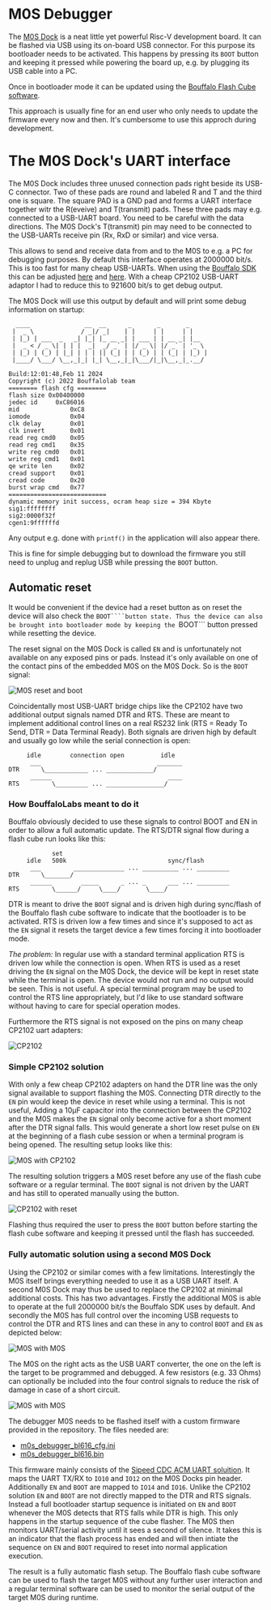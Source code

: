 # M0S Debugger

The [M0S Dock](https://wiki.sipeed.com/hardware/en/maixzero/m0s/m0s.html) is a
neat little yet powerful Risc-V development board. It can be flashed
via USB using its on-board USB connector. For this purpose its
bootloader needs to be activated. This happens by pressing its
```BOOT``` button and keeping it pressed while powering the board up,
e.g. by plugging its USB cable into a PC.

Once in bootloader mode it can be updated using the
[Bouffalo Flash Cube software](https://github.com/bouffalolab/bouffalo_sdk/tree/master/tools/bflb_tools/bouffalo_flash_cube).

This approach is usually fine for an end user who only needs to update
the firmware every now and then. It's cumbersome to use this approch
during development.

# The M0S Dock's UART interface

The M0S Dock includes three unused connection pads right beside its
USB-C connector. Two of these pads are round and labeled R and T and
the third one is square. The square PAD is a GND pad and forms a
UART interface together witr the R(eveive) and T(transmit) pads. These
three pads may e.g. connected to a USB-UART board. You need to be
careful with the data directions. The M0S Dock's T(transmit) pin may
need to be connected to the USB-UARTs receive pin (Rx, RxD or similar)
and vice versa.

This allows to send and receive data from and to the M0S to e.g. a
PC for debugging purposes. By default this interface operates at
2000000 bit/s. This is too fast for many cheap USB-UARTs. When using
the [Bouffalo SDK](https://github.com/bouffalolab/bouffalo_sdk)
this can be adjusted [here](https://github.com/bouffalolab/bouffalo_sdk/blob/be623ceb7f18c70f3aafba2a0eceba5efc6a683a/bsp/board/bl616dk/board.c#L237) and
[here](https://github.com/bouffalolab/bouffalo_sdk/blob/be623ceb7f18c70f3aafba2a0eceba5efc6a683a/bsp/board/bl616dk/board.c#L247). With a cheap CP2102
USB-UART adaptor I had to reduce this to 921600 bit/s to get debug output.

The M0S Dock will use this output by default and will print some
debug information on startup:

```
  ____               __  __      _       _       _     
 |  _ \             / _|/ _|    | |     | |     | |    
 | |_) | ___  _   _| |_| |_ __ _| | ___ | | __ _| |__  
 |  _ < / _ \| | | |  _|  _/ _` | |/ _ \| |/ _` | '_ \ 
 | |_) | (_) | |_| | | | || (_| | | (_) | | (_| | |_) |
 |____/ \___/ \__,_|_| |_| \__,_|_|\___/|_|\__,_|_.__/ 

Build:12:01:48,Feb 11 2024
Copyright (c) 2022 Bouffalolab team
======== flash cfg ========
flash size 0x00400000
jedec id     0xC86016
mid              0xC8
iomode           0x04
clk delay        0x01
clk invert       0x01
read reg cmd0    0x05
read reg cmd1    0x35
write reg cmd0   0x01
write reg cmd1   0x01
qe write len     0x02
cread support    0x01
cread code       0x20
burst wrap cmd   0x77
===========================
dynamic memory init success, ocram heap size = 394 Kbyte 
sig1:ffffffff
sig2:0000f32f
cgen1:9ffffffd
```

Any output e.g. done with ```printf()``` in the application will
also appear there.

This is fine for simple debugging but to download the firmware you
still need to unplug and replug USB while pressing the ```BOOT```
button.

## Automatic reset

It would be convenient if the device had a reset button as on reset
the device will also check the ```BOOT````button state. Thus the
device can also be brought into bootloader mode by keeping the
```BOOT``` button pressed while resetting the device.

The reset signal on the M0S Dock is called ```EN``` and is
unfortunately not available on any exposed pins or pads. Instead it's
only available on one of the contact pins of the embedded M0S on the
M0S Dock. So is the ```BOOT``` signal:

![M0S reset and boot](m0s_reset.png)

Coincidentally most USB-UART bridge chips like the CP2102
have two additional output signals named DTR and RTS. These are meant
to implement additional control lines on a real RS232 link (RTS =
Ready To Send, DTR = Data Terminal Ready). Both signals are driven
high by default and usually go low while the serial connection is
open:

```
     idle        connection open          idle 
      ___                                _______
DTR      \____________ ... _____________/      
      ______                                ____
RTS         \_________ ... ________________/      
```

### How BouffaloLabs meant to do it

Bouffalo obviously decided to use these signals to control BOOT and EN
in order to allow a full automatic update. The RTS/DTR signal flow
during a flash cube run looks like this:

```
            set 
     idle   500k                            sync/flash 
      ___         ______________ ... __________ ... _________
DTR      \_______/      
      ______        _____      _ ... _      ___ ... _________
RTS         \______/     \____/       \____/
```

DTR is meant to drive the ```BOOT``` signal and is driven high
during sync/flash of the Bouffalo flash cube software to indicate
that the bootloader is to be activated. RTS is driven low a few
times and since it's supposed to act as the ```EN``` signal it
resets the target device a few times forcing it into bootloader
mode.

*The problem:* In regular use with a standard terminal application RTS
is driven low while the connection is open. When RTS is used as a
reset driving the ```EN``` signal on the M0S Dock, the device will be
kept in reset state while the terminal is open.  The device would not
run and no output would be seen. This is not useful. A special
terminal program may be used to control the RTS line appropriately,
but I'd like to use standard software without having to care for
special operation modes.

Furthermore the RTS signal is not exposed on the pins on many cheap
CP2102 uart adapters:

![CP2102](cp2102.jpg)

### Simple CP2102 solution

With only a few cheap CP2102 adapters on hand the DTR line was the
only signal available to support flashing the M0S.  Connecting DTR
directly to the ```EN``` pin would keep the device in reset while
using a terminal. This is not useful, Adding a 10µF capacitor into the
connection between the CP2102 and the M0S makes the ```EN``` signal
only become active for a short moment after the DTR signal falls.
This would generate a short low reset pulse on ```EN``` at the
beginning of a flash cube session or when a terminal program is
being opened. The resulting setup looks like this:

![M0S with CP2102](m0s_cp2102.png)

The resulting solution triggers a M0S reset before any use of the
flash cube software or a regular terminal. The ```BOOT``` signal
is not driven by the UART and has still to operated manually using
the button.

![CP2102 with reset](cp2102_reset.jpg)

Flashing thus required the user to press the ```BOOT``` button
before starting the flash cube software and keeping it pressed
until the flash has succeeded.

### Fully automatic solution using a second M0S Dock

Using the CP2102 or similar comes with a few
limitations. Interestingly the M0S itself brings everything needed to
use it as a USB UART itself.  A second M0S Dock may thus be used to
replace the CP2102 at minimal additional costs. This has two
advantages. Firstly the additional M0S is able to operate at the
full 2000000 bit/s the Bouffalo SDK uses by default. And secondly
the M0S has full control over the incoming USB requests to control
the DTR and RTS lines and can these in any to control ```BOOT``` and
```EN``` as depicted below:

![M0S with M0S](m0s_m0s.png)

The M0S on the right acts as the USB UART converter, the one on the
left is the target to be programmed and debugged. A few resistors
(e.g. 33 Ohms) can optionally be included into the four control signals
to reduce the risk of damage in case of a short circuit.

![M0S with M0S](two_m0s.jpg)

The debugger M0S needs to be flashed itself with a custom firmware
provided in the repository. The files needed are:

  - [m0s_debugger_bl616_cfg.ini](https://raw.githubusercontent.com/harbaum/MiSTeryNano/main/bl616/m0s_debugger/m0s_debugger_bl616_cfg.ini)
  - [m0s_debugger_bl616.bin](https://raw.githubusercontent.com/harbaum/MiSTeryNano/main/bl616/m0s_debugger/m0s_debugger_bl616.bin)

This firmware mainly consists of the
[Sipeed CDC ACM UART soluition](https://github.com/sipeed/M0S_BL616_example/tree/main/sipeed/solutions/usbd_cdc_acm_with_uart). It
maps the UART TX/RX to ```IO10``` and ```IO12``` on the M0S Docks pin
header. Additionally ```EN``` and ```BOOT``` are mapped to ```IO14```
and ```IO16```.  Unlike the CP2102 solution ```EN``` and ```BOOT```
are not directly mapped to the DTR and RTS signals. Instead a
full bootloader startup sequence is initiated on ```EN``` and ```BOOT``` whenever
the M0S detects that RTS falls while DTR is high. This only happens in the
startup sequence of the cube flasher. The M0S then monitors UART/serial
activity until it sees a second of silence. It takes this is an indicator
that the flash process has ended and will then intiate the sequence
on ```EN``` and ```BOOT``` required to reset into normal application execution.


The result is a fully automatic flash setup. The Bouffalo flash cube software
can be used to flash the target M0S without any further user interaction
and a regular terminal software can be used to monitor the serial output
of the target M0S during runtime.

 
